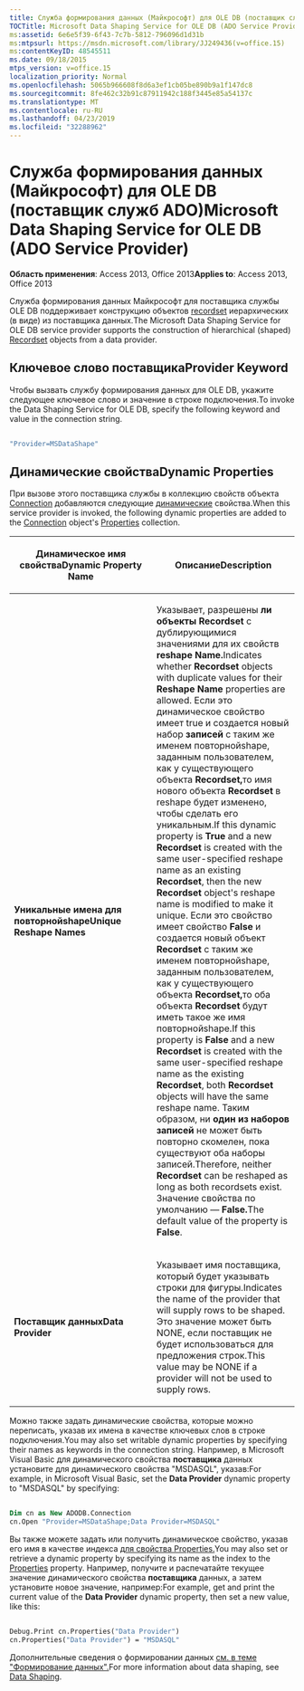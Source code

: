 ```yaml
---
title: Служба формирования данных (Майкрософт) для OLE DB (поставщик служб ADO)
TOCTitle: Microsoft Data Shaping Service for OLE DB (ADO Service Provider)
ms:assetid: 6e6e5f39-6f43-7c7b-5812-796096d1d31b
ms:mtpsurl: https://msdn.microsoft.com/library/JJ249436(v=office.15)
ms:contentKeyID: 48545511
ms.date: 09/18/2015
mtps_version: v=office.15
localization_priority: Normal
ms.openlocfilehash: 5065b966608f8d6a3ef1cb05be890b9a1f147dc8
ms.sourcegitcommit: 8fe462c32b91c87911942c188f3445e85a54137c
ms.translationtype: MT
ms.contentlocale: ru-RU
ms.lasthandoff: 04/23/2019
ms.locfileid: "32288962"
---
```

# <a name="microsoft-data-shaping-service-for-ole-db-ado-service-provider"></a><span data-ttu-id="c2e96-102">Служба формирования данных (Майкрософт) для OLE DB (поставщик служб ADO)</span><span class="sxs-lookup"><span data-stu-id="c2e96-102">Microsoft Data Shaping Service for OLE DB (ADO Service Provider)</span></span>


<span data-ttu-id="c2e96-103">**Область применения**: Access 2013, Office 2013</span><span class="sxs-lookup"><span data-stu-id="c2e96-103">**Applies to**: Access 2013, Office 2013</span></span>

<span data-ttu-id="c2e96-104">Служба формирования данных Майкрософт для поставщика службы OLE DB поддерживает конструкцию объектов [recordset](recordset-object-ado.md) иерархических (в виде) из поставщика данных.</span><span class="sxs-lookup"><span data-stu-id="c2e96-104">The Microsoft Data Shaping Service for OLE DB service provider supports the construction of hierarchical (shaped) [Recordset](recordset-object-ado.md) objects from a data provider.</span></span>

## <a name="provider-keyword"></a><span data-ttu-id="c2e96-105">Ключевое слово поставщика</span><span class="sxs-lookup"><span data-stu-id="c2e96-105">Provider Keyword</span></span>

<span data-ttu-id="c2e96-106">Чтобы вызвать службу формирования данных для OLE DB, укажите следующее ключевое слово и значение в строке подключения.</span><span class="sxs-lookup"><span data-stu-id="c2e96-106">To invoke the Data Shaping Service for OLE DB, specify the following keyword and value in the connection string.</span></span>

```vb 
 
"Provider=MSDataShape" 
```

## <a name="dynamic-properties"></a><span data-ttu-id="c2e96-107">Динамические свойства</span><span class="sxs-lookup"><span data-stu-id="c2e96-107">Dynamic Properties</span></span>

<span data-ttu-id="c2e96-108">При вызове этого поставщика службы в коллекцию свойств объекта [Connection](connection-object-ado.md) добавляются следующие [динамические](properties-collection-ado.md) свойства.</span><span class="sxs-lookup"><span data-stu-id="c2e96-108">When this service provider is invoked, the following dynamic properties are added to the [Connection](connection-object-ado.md) object's [Properties](properties-collection-ado.md) collection.</span></span>

<table>
<colgroup>
<col style="width: 50%" />
<col style="width: 50%" />
</colgroup>
<thead>
<tr class="header">
<th><p><span data-ttu-id="c2e96-109">Динамическое имя свойства</span><span class="sxs-lookup"><span data-stu-id="c2e96-109">Dynamic Property Name</span></span></p></th>
<th><p><span data-ttu-id="c2e96-110">Описание</span><span class="sxs-lookup"><span data-stu-id="c2e96-110">Description</span></span></p></th>
</tr>
</thead>
<tbody>
<tr class="odd">
<td><p><span data-ttu-id="c2e96-111"><strong>Уникальные имена для повторнойshape</strong></span><span class="sxs-lookup"><span data-stu-id="c2e96-111"><strong>Unique Reshape Names</strong></span></span></p></td>
<td><p><span data-ttu-id="c2e96-112">Указывает, разрешены <strong>ли объекты Recordset</strong> с дублирующимися значениями для их свойств <strong>reshape Name.</strong></span><span class="sxs-lookup"><span data-stu-id="c2e96-112">Indicates whether <strong>Recordset</strong> objects with duplicate values for their <strong>Reshape Name</strong> properties are allowed.</span></span> <span data-ttu-id="c2e96-113">Если это динамическое свойство имеет true и создается новый набор <strong>записей</strong> с таким же именем повторнойshape, заданным пользователем, как у существующего объекта <strong></strong> <strong>Recordset,</strong>то имя нового объекта <strong>Recordset</strong> в reshape будет изменено, чтобы сделать его уникальным.</span><span class="sxs-lookup"><span data-stu-id="c2e96-113">If this dynamic property is <strong>True</strong> and a new <strong>Recordset</strong> is created with the same user-specified reshape name as an existing <strong>Recordset</strong>, then the new <strong>Recordset</strong> object's reshape name is modified to make it unique.</span></span> <span data-ttu-id="c2e96-114">Если это свойство имеет свойство <strong>False</strong> и создается новый объект <strong>Recordset</strong> с таким же именем повторнойshape, заданным пользователем, как у существующего объекта <strong>Recordset,</strong>то оба объекта <strong>Recordset</strong> будут иметь такое же имя повторнойshape.</span><span class="sxs-lookup"><span data-stu-id="c2e96-114">If this property is <strong>False</strong> and a new <strong>Recordset</strong> is created with the same user-specified reshape name as the existing <strong>Recordset</strong>, both <strong>Recordset</strong> objects will have the same reshape name.</span></span> <span data-ttu-id="c2e96-115">Таким образом, ни <strong>один из наборов записей</strong> не может быть повторно скомелен, пока существуют оба наборы записей.</span><span class="sxs-lookup"><span data-stu-id="c2e96-115">Therefore, neither <strong>Recordset</strong> can be reshaped as long as both recordsets exist.</span></span> <span data-ttu-id="c2e96-116">Значение свойства по умолчанию — <strong>False.</strong></span><span class="sxs-lookup"><span data-stu-id="c2e96-116">The default value of the property is <strong>False</strong>.</span></span></p></td>
</tr>
<tr class="even">
<td><p><span data-ttu-id="c2e96-117"><strong>Поставщик данных</strong></span><span class="sxs-lookup"><span data-stu-id="c2e96-117"><strong>Data Provider</strong></span></span></p></td>
<td><p><span data-ttu-id="c2e96-118">Указывает имя поставщика, который будет указывать строки для фигуры.</span><span class="sxs-lookup"><span data-stu-id="c2e96-118">Indicates the name of the provider that will supply rows to be shaped.</span></span> <span data-ttu-id="c2e96-119">Это значение может быть NONE, если поставщик не будет использоваться для предложения строк.</span><span class="sxs-lookup"><span data-stu-id="c2e96-119">This value may be NONE if a provider will not be used to supply rows.</span></span></p></td>
</tr>
</tbody>
</table>


<span data-ttu-id="c2e96-120">Можно также задать динамические свойства, которые можно переписать, указав их имена в качестве ключевых слов в строке подключения.</span><span class="sxs-lookup"><span data-stu-id="c2e96-120">You may also set writable dynamic properties by specifying their names as keywords in the connection string.</span></span> <span data-ttu-id="c2e96-121">Например, в Microsoft Visual Basic для динамического свойства **поставщика** данных установите для динамического свойства "MSDASQL", указав:</span><span class="sxs-lookup"><span data-stu-id="c2e96-121">For example, in Microsoft Visual Basic, set the **Data Provider** dynamic property to "MSDASQL" by specifying:</span></span>

```vb 
 
Dim cn as New ADODB.Connection 
cn.Open "Provider=MSDataShape;Data Provider=MSDASQL" 
```

<span data-ttu-id="c2e96-122">Вы также можете задать или получить динамическое свойство, указав его имя в качестве индекса [для свойства Properties.](properties-collection-ado.md)</span><span class="sxs-lookup"><span data-stu-id="c2e96-122">You may also set or retrieve a dynamic property by specifying its name as the index to the [Properties](properties-collection-ado.md) property.</span></span> <span data-ttu-id="c2e96-123">Например, получите и распечатайте текущее значение динамического свойства **поставщика** данных, а затем установите новое значение, например:</span><span class="sxs-lookup"><span data-stu-id="c2e96-123">For example, get and print the current value of the **Data Provider** dynamic property, then set a new value, like this:</span></span>

```vb 
 
Debug.Print cn.Properties("Data Provider") 
cn.Properties("Data Provider") = "MSDASQL" 
```

<span data-ttu-id="c2e96-124">Дополнительные сведения о формировании данных [см. в теме "Формирование данных".](data-shaping.md)</span><span class="sxs-lookup"><span data-stu-id="c2e96-124">For more information about data shaping, see [Data Shaping](data-shaping.md).</span></span>

